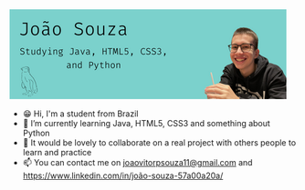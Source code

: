 <img src="https://github.com/joaosouza11/joaosouza11/blob/main/bannerGitHub.png" alt="banner that says João Souza - Studying Java, HTML5, CSS3, and python. With a blue background, a drawn of a penguin and a photo of João Souza.">

- 😁 Hi, I'm a student from Brazil
- 🌱 I’m currently learning Java, HTML5, CSS3 and something about Python
- 👀 It would be lovely to collaborate on a real project with others people to learn and practice
- 📫 You can contact me on joaovitorpsouza11@gmail.com and https://www.linkedin.com/in/joão-souza-57a00a20a/
